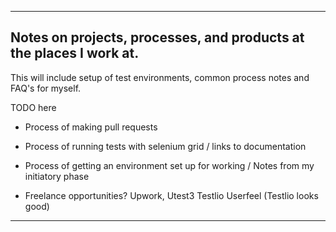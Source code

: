 ------------------------------------------------------------------------------------------

## Notes on projects, processes, and products at the places I work at.
  
  This will include setup of test environments, common process notes and FAQ's for myself.

  TODO here

- Process of making pull requests

- Process of running tests with selenium grid / links to documentation

- Process of getting an environment set up for working / Notes from my initiatory phase

- Freelance opportunities? Upwork, Utest3 Testlio Userfeel (Testlio looks good)


------------------------------------------------------------------------------------------